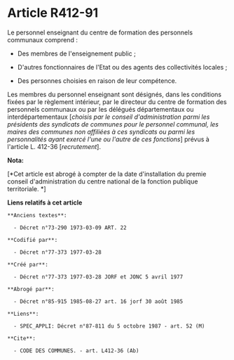 # Article R412-91

Le personnel enseignant du centre de formation des personnels communaux comprend :

- Des membres de l'enseignement public ;

- D'autres fonctionnaires de l'Etat ou des agents des collectivités locales ;

- Des personnes choisies en raison de leur compétence.

Les membres du personnel enseignant sont désignés, dans les conditions fixées par le règlement intérieur, par le directeur du
centre de formation des personnels communaux ou par les délégués départementaux ou interdépartementaux [*choisis par le
conseil d'administration parmi les présidents des syndicats de communes pour le personnel communal, les maires des communes
non affiliées à ces syndicats ou parmi les personnalités ayant exercé l'une ou l'autre de ces fonctions*] prévus à l'article
L. 412-36 [*recrutement*].

**Nota:**

[*Cet article est abrogé à compter de la date d'installation du premie conseil d'administration du centre national de la
fonction publique territoriale. *]

**Liens relatifs à cet article**

	**Anciens textes**:

	  - Décret n°73-290 1973-03-09 ART. 22

	**Codifié par**:

	  - Décret n°77-373 1977-03-28

	**Créé par**:

	  - Décret n°77-373 1977-03-28 JORF et JONC 5 avril 1977

	**Abrogé par**:

	  - Décret n°85-915 1985-08-27 art. 16 jorf 30 août 1985

	**Liens**:

	  - SPEC_APPLI: Décret n°87-811 du 5 octobre 1987 - art. 52 (M)

	**Cite**:

	  - CODE DES COMMUNES. - art. L412-36 (Ab)

